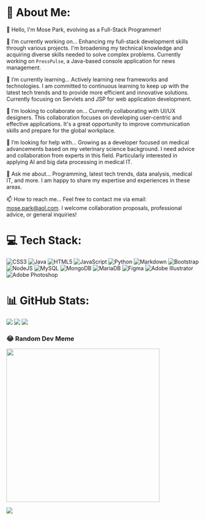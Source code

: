 # 💫 About Me:
🙇 Hello, I'm Mose Park, evolving as a Full-Stack Programmer!

🔭 I’m currently working on...
Enhancing my full-stack development skills through various projects. I'm broadening my technical knowledge and acquiring diverse skills needed to solve complex problems. Currently working on `PressPulse`, a Java-based console application for news management.

🌱 I’m currently learning...
Actively learning new frameworks and technologies. I am committed to continuous learning to keep up with the latest tech trends and to provide more efficient and innovative solutions. Currently focusing on Servlets and JSP for web application development.

👯 I’m looking to collaborate on...
Currently collaborating with UI/UX designers. This collaboration focuses on developing user-centric and effective applications. It's a great opportunity to improve communication skills and prepare for the global workplace.

🤔 I’m looking for help with...
Growing as a developer focused on medical advancements based on my veterinary science background. I need advice and collaboration from experts in this field. Particularly interested in applying AI and big data processing in medical IT.

💬 Ask me about...
Programming, latest tech trends, data analysis, medical IT, and more. I am happy to share my expertise and experiences in these areas.

📫 How to reach me...
Feel free to contact me via email: mose.park@aol.com. I welcome collaboration proposals, professional advice, or general inquiries!

# 💻 Tech Stack:
![CSS3](https://img.shields.io/badge/css3-%231572B6.svg?style=flat&logo=css3&logoColor=white) ![Java](https://img.shields.io/badge/java-%23ED8B00.svg?style=flat&logo=openjdk&logoColor=white) ![HTML5](https://img.shields.io/badge/html5-%23E34F26.svg?style=flat&logo=html5&logoColor=white) ![JavaScript](https://img.shields.io/badge/javascript-%23323330.svg?style=flat&logo=javascript&logoColor=%23F7DF1E) ![Python](https://img.shields.io/badge/python-3670A0?style=flat&logo=python&logoColor=ffdd54) ![Markdown](https://img.shields.io/badge/markdown-%23000000.svg?style=flat&logo=markdown&logoColor=white) ![Bootstrap](https://img.shields.io/badge/bootstrap-%238511FA.svg?style=flat&logo=bootstrap&logoColor=white) ![NodeJS](https://img.shields.io/badge/node.js-6DA55F?style=flat&logo=node.js&logoColor=white) ![MySQL](https://img.shields.io/badge/mysql-%2300000f.svg?style=flat&logo=mysql&logoColor=white) ![MongoDB](https://img.shields.io/badge/MongoDB-%234ea94b.svg?style=flat&logo=mongodb&logoColor=white) ![MariaDB](https://img.shields.io/badge/MariaDB-003545?style=flat&logo=mariadb&logoColor=white) ![Figma](https://img.shields.io/badge/figma-%23F24E1E.svg?style=flat&logo=figma&logoColor=white) ![Adobe Illustrator](https://img.shields.io/badge/adobe%20illustrator-%23FF9A00.svg?style=flat&logo=adobe%20illustrator&logoColor=white) ![Adobe Photoshop](https://img.shields.io/badge/adobe%20photoshop-%2331A8FF.svg?style=flat&logo=adobe%20photoshop&logoColor=white)

# 📊 GitHub Stats:
![](https://github-readme-stats.vercel.app/api?username=m0p4rk&theme=gotham&hide_border=false&include_all_commits=true&count_private=true)
![](https://github-readme-streak-stats.herokuapp.com/?user=m0p4rk&theme=gotham&hide_border=false)
![](https://github-readme-stats.vercel.app/api/top-langs/?username=m0p4rk&theme=gotham&hide_border=false&include_all_commits=true&count_private=true&layout=compact)

### 😂 Random Dev Meme
<img src='https://randommeme-five.vercel.app/' style="height: 400px;"/>

[![](https://visitcount.itsvg.in/api?id=m0p4rk&icon=0&color=0)](https://visitcount.itsvg.in)

<!-- Proudly created with GPRM ( https://gprm.itsvg.in ) -->
